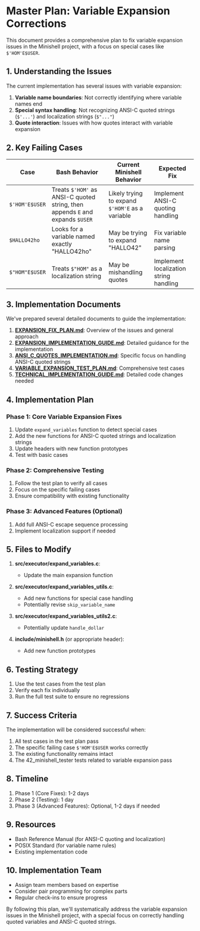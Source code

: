 # Master Plan: Variable Expansion Corrections

This document provides a comprehensive plan to fix variable expansion issues in the Minishell project, with a focus on special cases like `$'HOM'E$USER`.

## 1. Understanding the Issues

The current implementation has several issues with variable expansion:

1. **Variable name boundaries**: Not correctly identifying where variable names end
2. **Special syntax handling**: Not recognizing ANSI-C quoted strings (`$'...'`) and localization strings (`$"..."`)
3. **Quote interaction**: Issues with how quotes interact with variable expansion

## 2. Key Failing Cases

| Case | Bash Behavior | Current Minishell Behavior | Expected Fix |
|------|--------------|---------------------------|-------------|
| `$'HOM'E$USER` | Treats `$'HOM'` as ANSI-C quoted string, then appends `E` and expands `$USER` | Likely trying to expand `$'HOM'E` as a variable | Implement ANSI-C quoting handling |
| `$HALLO42ho` | Looks for a variable named exactly "HALLO42ho" | May be trying to expand "HALLO42" | Fix variable name parsing |
| `$"HOM"E$USER` | Treats `$"HOM"` as a localization string | May be mishandling quotes | Implement localization string handling |

## 3. Implementation Documents

We've prepared several detailed documents to guide the implementation:

1. **[EXPANSION_FIX_PLAN.md](/home/ekakhmad/Minishell/EXPANSION_FIX_PLAN.md)**: Overview of the issues and general approach
2. **[EXPANSION_IMPLEMENTATION_GUIDE.md](/home/ekakhmad/Minishell/EXPANSION_IMPLEMENTATION_GUIDE.md)**: Detailed guidance for the implementation
3. **[ANSI_C_QUOTES_IMPLEMENTATION.md](/home/ekakhmad/Minishell/ANSI_C_QUOTES_IMPLEMENTATION.md)**: Specific focus on handling ANSI-C quoted strings
4. **[VARIABLE_EXPANSION_TEST_PLAN.md](/home/ekakhmad/Minishell/VARIABLE_EXPANSION_TEST_PLAN.md)**: Comprehensive test cases
5. **[TECHNICAL_IMPLEMENTATION_GUIDE.md](/home/ekakhmad/Minishell/TECHNICAL_IMPLEMENTATION_GUIDE.md)**: Detailed code changes needed

## 4. Implementation Plan

### Phase 1: Core Variable Expansion Fixes

1. Update `expand_variables` function to detect special cases
2. Add the new functions for ANSI-C quoted strings and localization strings
3. Update headers with new function prototypes
4. Test with basic cases

### Phase 2: Comprehensive Testing

1. Follow the test plan to verify all cases
2. Focus on the specific failing cases
3. Ensure compatibility with existing functionality

### Phase 3: Advanced Features (Optional)

1. Add full ANSI-C escape sequence processing
2. Implement localization support if needed

## 5. Files to Modify

1. **src/executor/expand_variables.c**:
   - Update the main expansion function

2. **src/executor/expand_variables_utils.c**:
   - Add new functions for special case handling
   - Potentially revise `skip_variable_name`

3. **src/executor/expand_variables_utils2.c**:
   - Potentially update `handle_dollar`

4. **include/minishell.h** (or appropriate header):
   - Add new function prototypes

## 6. Testing Strategy

1. Use the test cases from the test plan
2. Verify each fix individually
3. Run the full test suite to ensure no regressions

## 7. Success Criteria

The implementation will be considered successful when:

1. All test cases in the test plan pass
2. The specific failing case `$'HOM'E$USER` works correctly
3. The existing functionality remains intact
4. The 42_minishell_tester tests related to variable expansion pass

## 8. Timeline

1. Phase 1 (Core Fixes): 1-2 days
2. Phase 2 (Testing): 1 day
3. Phase 3 (Advanced Features): Optional, 1-2 days if needed

## 9. Resources

- Bash Reference Manual (for ANSI-C quoting and localization)
- POSIX Standard (for variable name rules)
- Existing implementation code

## 10. Implementation Team

- Assign team members based on expertise
- Consider pair programming for complex parts
- Regular check-ins to ensure progress

By following this plan, we'll systematically address the variable expansion issues in the Minishell project, with a special focus on correctly handling quoted variables and ANSI-C quoted strings.
